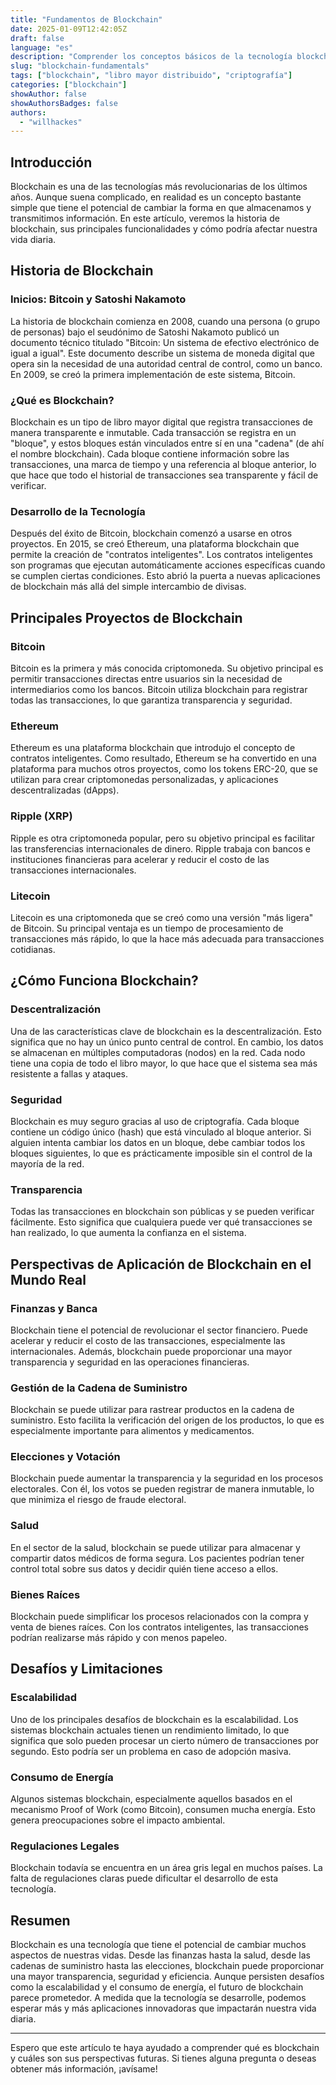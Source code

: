 ```yaml
---
title: "Fundamentos de Blockchain"
date: 2025-01-09T12:42:05Z
draft: false
language: "es"
description: "Comprender los conceptos básicos de la tecnología blockchain"
slug: "blockchain-fundamentals"
tags: ["blockchain", "libro mayor distribuido", "criptografía"]
categories: ["blockchain"]
showAuthor: false
showAuthorsBadges: false
authors:
  - "willhackes"
---
```



## Introducción

Blockchain es una de las tecnologías más revolucionarias de los últimos años. Aunque suena complicado, en realidad es un concepto bastante simple que tiene el potencial de cambiar la forma en que almacenamos y transmitimos información. En este artículo, veremos la historia de blockchain, sus principales funcionalidades y cómo podría afectar nuestra vida diaria.

## Historia de Blockchain

### Inicios: Bitcoin y Satoshi Nakamoto

La historia de blockchain comienza en 2008, cuando una persona (o grupo de personas) bajo el seudónimo de Satoshi Nakamoto publicó un documento técnico titulado "Bitcoin: Un sistema de efectivo electrónico de igual a igual". Este documento describe un sistema de moneda digital que opera sin la necesidad de una autoridad central de control, como un banco. En 2009, se creó la primera implementación de este sistema, Bitcoin.

### ¿Qué es Blockchain?

Blockchain es un tipo de libro mayor digital que registra transacciones de manera transparente e inmutable. Cada transacción se registra en un "bloque", y estos bloques están vinculados entre sí en una "cadena" (de ahí el nombre blockchain). Cada bloque contiene información sobre las transacciones, una marca de tiempo y una referencia al bloque anterior, lo que hace que todo el historial de transacciones sea transparente y fácil de verificar.

### Desarrollo de la Tecnología

Después del éxito de Bitcoin, blockchain comenzó a usarse en otros proyectos. En 2015, se creó Ethereum, una plataforma blockchain que permite la creación de "contratos inteligentes". Los contratos inteligentes son programas que ejecutan automáticamente acciones específicas cuando se cumplen ciertas condiciones. Esto abrió la puerta a nuevas aplicaciones de blockchain más allá del simple intercambio de divisas.

## Principales Proyectos de Blockchain

### Bitcoin

Bitcoin es la primera y más conocida criptomoneda. Su objetivo principal es permitir transacciones directas entre usuarios sin la necesidad de intermediarios como los bancos. Bitcoin utiliza blockchain para registrar todas las transacciones, lo que garantiza transparencia y seguridad.

### Ethereum

Ethereum es una plataforma blockchain que introdujo el concepto de contratos inteligentes. Como resultado, Ethereum se ha convertido en una plataforma para muchos otros proyectos, como los tokens ERC-20, que se utilizan para crear criptomonedas personalizadas, y aplicaciones descentralizadas (dApps).

### Ripple (XRP)

Ripple es otra criptomoneda popular, pero su objetivo principal es facilitar las transferencias internacionales de dinero. Ripple trabaja con bancos e instituciones financieras para acelerar y reducir el costo de las transacciones internacionales.

### Litecoin

Litecoin es una criptomoneda que se creó como una versión "más ligera" de Bitcoin. Su principal ventaja es un tiempo de procesamiento de transacciones más rápido, lo que la hace más adecuada para transacciones cotidianas.

## ¿Cómo Funciona Blockchain?

### Descentralización

Una de las características clave de blockchain es la descentralización. Esto significa que no hay un único punto central de control. En cambio, los datos se almacenan en múltiples computadoras (nodos) en la red. Cada nodo tiene una copia de todo el libro mayor, lo que hace que el sistema sea más resistente a fallas y ataques.

### Seguridad

Blockchain es muy seguro gracias al uso de criptografía. Cada bloque contiene un código único (hash) que está vinculado al bloque anterior. Si alguien intenta cambiar los datos en un bloque, debe cambiar todos los bloques siguientes, lo que es prácticamente imposible sin el control de la mayoría de la red.

### Transparencia

Todas las transacciones en blockchain son públicas y se pueden verificar fácilmente. Esto significa que cualquiera puede ver qué transacciones se han realizado, lo que aumenta la confianza en el sistema.

## Perspectivas de Aplicación de Blockchain en el Mundo Real

### Finanzas y Banca
Blockchain tiene el potencial de revolucionar el sector financiero. Puede acelerar y reducir el costo de las transacciones, especialmente las internacionales. Además, blockchain puede proporcionar una mayor transparencia y seguridad en las operaciones financieras.

### Gestión de la Cadena de Suministro

Blockchain se puede utilizar para rastrear productos en la cadena de suministro. Esto facilita la verificación del origen de los productos, lo que es especialmente importante para alimentos y medicamentos.

### Elecciones y Votación

Blockchain puede aumentar la transparencia y la seguridad en los procesos electorales. Con él, los votos se pueden registrar de manera inmutable, lo que minimiza el riesgo de fraude electoral.

### Salud

En el sector de la salud, blockchain se puede utilizar para almacenar y compartir datos médicos de forma segura. Los pacientes podrían tener control total sobre sus datos y decidir quién tiene acceso a ellos.

### Bienes Raíces

Blockchain puede simplificar los procesos relacionados con la compra y venta de bienes raíces. Con los contratos inteligentes, las transacciones podrían realizarse más rápido y con menos papeleo.

## Desafíos y Limitaciones

### Escalabilidad

Uno de los principales desafíos de blockchain es la escalabilidad. Los sistemas blockchain actuales tienen un rendimiento limitado, lo que significa que solo pueden procesar un cierto número de transacciones por segundo. Esto podría ser un problema en caso de adopción masiva.

### Consumo de Energía

Algunos sistemas blockchain, especialmente aquellos basados en el mecanismo Proof of Work (como Bitcoin), consumen mucha energía. Esto genera preocupaciones sobre el impacto ambiental.

### Regulaciones Legales

Blockchain todavía se encuentra en un área gris legal en muchos países. La falta de regulaciones claras puede dificultar el desarrollo de esta tecnología.

## Resumen

Blockchain es una tecnología que tiene el potencial de cambiar muchos aspectos de nuestras vidas. Desde las finanzas hasta la salud, desde las cadenas de suministro hasta las elecciones, blockchain puede proporcionar una mayor transparencia, seguridad y eficiencia. Aunque persisten desafíos como la escalabilidad y el consumo de energía, el futuro de blockchain parece prometedor. A medida que la tecnología se desarrolle, podemos esperar más y más aplicaciones innovadoras que impactarán nuestra vida diaria.

---

Espero que este artículo te haya ayudado a comprender qué es blockchain y cuáles son sus perspectivas futuras. Si tienes alguna pregunta o deseas obtener más información, ¡avísame!
